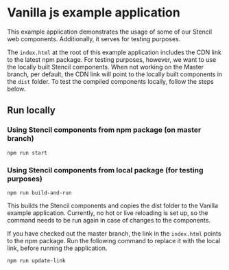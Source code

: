 # Vanilla js example application

This example application demonstrates the usage of some of our Stencil web components. Additionally, it serves for testing purposes.

The `index.html` at the root of this example application includes the CDN link to the latest npm package. 
For testing purposes, however, we want to use the locally built Stencil components. 
When not working on the Master branch, per default, the CDN link will point to the locally built components in the ```dist``` folder.
To test the compiled components locally, follow the steps below.

## Run locally

### Using Stencil components from npm package (on master branch)

```npm run start```

### Using Stencil components from local package (for testing purposes)

 ```npm run build-and-run```

 This builds the Stencil components and copies the dist folder to the Vanilla example application. Currently, no hot or live reloading is set up, so the command needs to be run again in case of changes to the components.

 If you have checked out the master branch, the link in the ```index.html``` points to the npm package. Run the following command to replace it with the local link, before running the application.

 ```npm run update-link```
